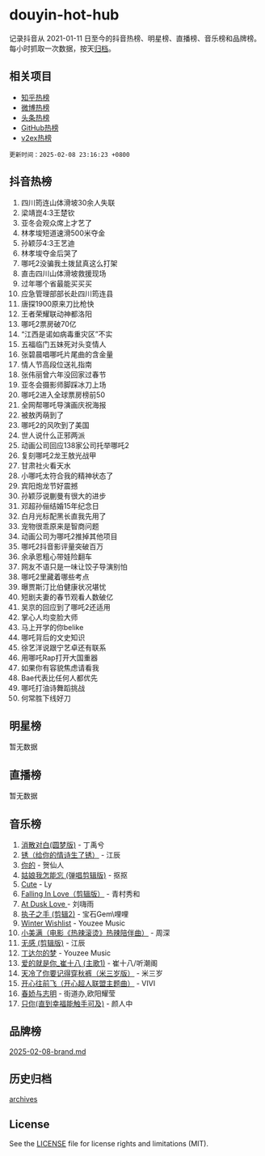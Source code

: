 # douyin-hot-hub

记录抖音从 2021-01-11 日至今的抖音热榜、明星榜、直播榜、音乐榜和品牌榜。每小时抓取一次数据，按天[归档](archives)。

## 相关项目

- [知乎热榜](https://github.com/lonnyzhang423/zhihu-hot-hub)
- [微博热榜](https://github.com/lonnyzhang423/weibo-hot-hub)
- [头条热榜](https://github.com/lonnyzhang423/toutiao-hot-hub)
- [GitHub热榜](https://github.com/lonnyzhang423/github-hot-hub)
- [v2ex热榜](https://github.com/lonnyzhang423/v2ex-hot-hub)


`更新时间：2025-02-08 23:16:23 +0800`

## 抖音热榜

1. 四川筠连山体滑坡30余人失联
1. 梁靖崑4:3王楚钦
1. 亚冬会观众席上才艺了
1. 林孝埈短道速滑500米夺金
1. 孙颖莎4:3王艺迪
1. 林孝埈夺金后哭了
1. 哪吒2没骗我土拨鼠真这么打架
1. 直击四川山体滑坡救援现场
1. 过年哪个省最能买买买
1. 应急管理部部长赴四川筠连县
1. 唐探1900原来刀比枪快
1. 王者荣耀联动神都洛阳
1. 哪吒2票房破70亿
1. “江西是诺如病毒重灾区”不实
1. 五福临门五妹死对头变情人
1. 张碧晨唱哪吒片尾曲的含金量
1. 情人节高段位送礼指南
1. 张伟丽曾六年没回家过春节
1. 亚冬会摄影师脚踩冰刀上场
1. 哪吒2进入全球票房榜前50
1. 全网帮哪吒导演画庆祝海报
1. 被敖丙萌到了
1. 哪吒2的风吹到了美国
1. 世人说什么正邪两派
1. 动画公司回应138家公司托举哪吒2
1. 复刻哪吒2龙王敖光战甲
1. 甘肃社火看天水
1. 小哪吒太符合我的精神状态了
1. 宾阳炮龙节好震撼
1. 孙颖莎说蒯曼有很大的进步
1. 邓超孙俪结婚15年纪念日
1. 白月光标配黑长直我先用了
1. 宠物很乖原来是智商问题
1. 动画公司为哪吒2推掉其他项目
1. 哪吒2抖音影评量突破百万
1. 余承恩粗心带娃险翻车
1. 网友不语只是一味让饺子导演别怕
1. 哪吒2里藏着哪些考点
1. 曝贾斯汀比伯健康状况堪忧
1. 短剧夫妻的春节观看人数破亿
1. 吴京的回应到了哪吒2还适用
1. 掌心人均变脸大师
1. 马上开学的你belike
1. 哪吒背后的文史知识
1. 徐艺洋说跟宁艺卓还有联系
1. 用哪吒Rap打开大国重器
1. 如果你有容貌焦虑请看我
1. Bae代表比任何人都优先
1. 哪吒打油诗舞蹈挑战
1. 何常胜下线好刀

## 明星榜

暂无数据

## 直播榜

暂无数据

## 音乐榜

1. [消散对白(圆梦版)](https://sf5-hl-cdn-tos.douyinstatic.com/obj/tos-cn-ve-2774/og4jB5I5IizzoZVAAAzWgBMAsMDWoArfwBOiFs) - 丁禹兮
1. [锈（给你的情诗生了锈）](https://sf6-cdn-tos.douyinstatic.com/obj/tos-cn-ve-2774/o8a1PBtVqIYbPEGK6e5A4egedVMdm3fCIz6bbE) - 江辰
1. [你的](https://sf5-hl-cdn-tos.douyinstatic.com/obj/tos-cn-ve-2774/oYuIeKf42jB7sEV6B2upMdpYAgfrQWj0FeRegh) - 贺仙人
1. [姑娘我怎能忘 (弹唱剪辑版)](https://sf5-hl-cdn-tos.douyinstatic.com/obj/tos-cn-ve-2774/okamwrBGEMz6illuEofAsMV4yzF5tVWbBiA5AI) - 抠抠
1. [Cute](https://sf5-hl-cdn-tos.douyinstatic.com/obj/tos-cn-ve-2774/o4IbIzHWKAAB4wsS5qMBRiiAlEBGTpQRNfFvuo) - Ly
1. [Falling In Love（剪辑版）](https://sf5-hl-cdn-tos.douyinstatic.com/obj/tos-cn-ve-2774/o8ajpA8zzgBPahbBIO8AcKGBLJezFCRd1wfP9f) - 青村秀和
1. [ At Dusk  Love ](https://sf5-hl-cdn-tos.douyinstatic.com/obj/tos-cn-ve-2774/o8CrpCf5CaYgI4ZrtQgMQAFEfuGqNnRSDQAPBc) - 刘嗨雨
1. [执子之手 (剪辑2)](https://sf5-hl-cdn-tos.douyinstatic.com/obj/tos-cn-ve-2774/oUoZLQjCc31XzqsBnBQUNgeKtYPBcgbFDwtfcu) - 宝石Gem\哩哩
1. [Winter Wishlist](https://sf5-hl-cdn-tos.douyinstatic.com/obj/tos-cn-ve-2774/oIIgUOeamCFCVAzxN6MFRLIBlLGpUqQxeeHrLE) - Youzee Music
1. [小美满（电影《热辣滚烫》热辣陪伴曲）](https://sf5-hl-cdn-tos.douyinstatic.com/obj/tos-cn-ve-2774/o0GAn2lSgfZIDUgtevCGDQYnFg4CwnrBaxbTZL) - 周深
1. [无感 (剪辑版)](https://sf5-hl-cdn-tos.douyinstatic.com/obj/tos-cn-ve-2774/o0eIsUzJBDlQaQFC5OFlgbMEZC1TFYBftOBn6p) - 江辰
1. [丁达尔的梦](https://sf5-hl-cdn-tos.douyinstatic.com/obj/tos-cn-ve-2774/oMU3WirUZBVQkAC9ccG5P2IQirziZM2RTInUY) - Youzee Music
1. [爱的就是你_崔十八 (主歌1)](https://sf5-hl-cdn-tos.douyinstatic.com/obj/tos-cn-ve-2774/oI5BO5DhFZ6UTcNCnZaOCBLtZ7WIMQGfgnXf5E) - 崔十八/听潮阁
1. [天冷了你要记得穿秋裤（米三岁版）](https://sf3-cdn-tos.douyinstatic.com/obj/tos-cn-ve-2774/oQlIwVIDWiZ6BQilAorS7MA0AgCkQDvcZAdm1) - 米三岁
1. [开心往前飞（开心超人联盟主题曲）](https://sf5-hl-cdn-tos.douyinstatic.com/obj/tos-cn-ve-2774/9d8fb7c82cf1421fb93a9fe925275e0a) - VIVI
1. [春娇与志明](https://sf5-hl-cdn-tos.douyinstatic.com/obj/tos-cn-ve-2774/e530d8fceb7044b39707d7f9ff54add1) - 街道办,欧阳耀莹
1. [只你(直到幸福能触手可及)](https://sf5-hl-cdn-tos.douyinstatic.com/obj/tos-cn-ve-2774/o0lBkRDzFTeaVSUz3ZZSCBVtZ5DIMQGfgmEAuE) - 颜人中

## 品牌榜

[2025-02-08-brand.md](archives/2025-02-08-brand.md)

## 历史归档

[archives](archives)

## License

See the [LICENSE](LICENSE) file for license rights and limitations (MIT).
